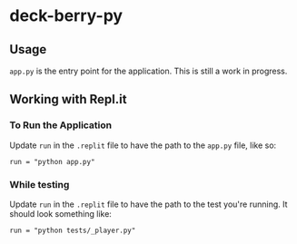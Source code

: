 # deck-berry-py

## Usage

`app.py` is the entry point for the application. This is still a work in progress.

## Working with Repl.it

### To Run the Application

Update `run` in the `.replit` file to have the path to the `app.py` file, like so:

```
run = "python app.py"
```

### While testing

Update `run` in the `.replit` file to have the path to the test you're running. It should look something like:

```
run = "python tests/_player.py"
```
